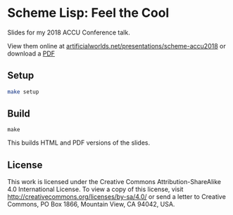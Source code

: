# Scheme Lisp: Feel the Cool

Slides for my 2018 ACCU Conference talk.

View them online at [artificialworlds.net/presentations/scheme-accu2018](http://www.artificialworlds.net/presentations/scheme-accu2018/scheme-accu2018.html) or download a [PDF](http://www.artificialworlds.net/presentations/scheme-accu2018/scheme-accu2018.pdf)

## Setup

```bash
make setup
```

## Build

```
make
```

This builds HTML and PDF versions of the slides.

## License

This work is licensed under the Creative Commons Attribution-ShareAlike 4.0
International License. To view a copy of this license, visit
http://creativecommons.org/licenses/by-sa/4.0/ or send a letter to Creative
Commons, PO Box 1866, Mountain View, CA 94042, USA.
